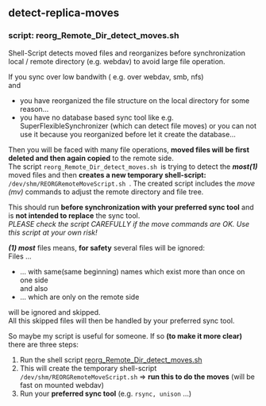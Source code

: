 ## detect-replica-moves

### script: reorg_Remote_Dir_detect_moves.sh

Shell-Script detects moved files and reorganizes before synchronization local / remote directory (e.g. webdav) to avoid large file operation.

If you sync over low bandwith ( e.g. over webdav, smb, nfs)   
and
   * you have reorganized the file structure on the local directory for some reason...
   * you have no database based sync tool like e.g. SuperFlexibleSynchronizer (which can detect file moves) or you can not use it because you reorganized before let it create the database...

Then you will be faced with many file operations, **moved files will be first deleted and then again copied** to the remote side.   
The script `reorg_Remote_Dir_detect_moves.sh `is trying to detect the **_most(1)_** moved files and then **creates a new temporary shell-script:** `/dev/shm/REORGRemoteMoveScript.sh `.
The created script includes the *move (mv)* commands to adjust the remote directory and file tree.

This should run **before synchronization with your preferred sync tool** and is **not intended to replace** the sync tool.  
_PLEASE check the script CAREFULLY if the move commands are OK. Use this script at your own risk!_    
  
  
**_(1) most_** files means, **for safety** several files will be ignored:  
Files ...
   * ... with same(same beginning) names which exist more than once on one side  
     and also
   * ... which are only on the remote side
 
will be ignored and skipped.   
All this skipped files will then be handled by your preferred sync tool.


So maybe my script is useful for someone. If so **(to make it more clear)** there are three steps:

 1. Run the shell script  [reorg_Remote_Dir_detect_moves.sh
][1]
 2. This will create the temporary shell-script `/dev/shm/REORGRemoteMoveScript.sh` => **run this to do the moves** (will be fast on mounted webdav)
 3. Run your **preferred sync tool** (e.g. `rsync, unison` ...)

  [1]: https://github.com/aexx/reorg_Remote_Dir_detect_moves.sh
